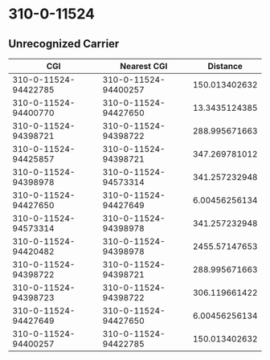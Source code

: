# 310-0-11524
## Unrecognized Carrier


| CGI | Nearest CGI | Distance |
|-----|-------------|----------|
| 310-0-11524-94422785 | 310-0-11524-94400257 | 150.013402632 |
| 310-0-11524-94400770 | 310-0-11524-94427650 | 13.3435124385 |
| 310-0-11524-94398721 | 310-0-11524-94398722 | 288.995671663 |
| 310-0-11524-94425857 | 310-0-11524-94398721 | 347.269781012 |
| 310-0-11524-94398978 | 310-0-11524-94573314 | 341.257232948 |
| 310-0-11524-94427650 | 310-0-11524-94427649 | 6.00456256134 |
| 310-0-11524-94573314 | 310-0-11524-94398978 | 341.257232948 |
| 310-0-11524-94420482 | 310-0-11524-94398978 | 2455.57147653 |
| 310-0-11524-94398722 | 310-0-11524-94398721 | 288.995671663 |
| 310-0-11524-94398723 | 310-0-11524-94398722 | 306.119661422 |
| 310-0-11524-94427649 | 310-0-11524-94427650 | 6.00456256134 |
| 310-0-11524-94400257 | 310-0-11524-94422785 | 150.013402632 |
